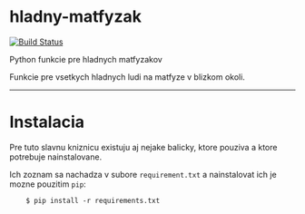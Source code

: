 # hladny-matfyzak

[![Build Status](https://travis-ci.org/hladny-matfyzak/py-hladny-matfyzak.svg?branch=master)](https://travis-ci.org/hladny-matfyzak/py-hladny-matfyzak)

Python funkcie pre hladnych matfyzakov

Funkcie pre vsetkych hladnych ludi na matfyze v blizkom okoli.

---------------

# Instalacia

Pre tuto slavnu kniznicu existuju aj nejake balicky, ktore pouziva a ktore
potrebuje nainstalovane.

Ich zoznam sa nachadza v subore `requirement.txt` a nainstalovat ich je mozne
pouzitim  `pip`:

        $ pip install -r requirements.txt

